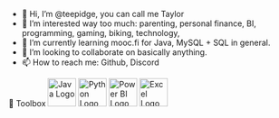 - 👋 Hi, I’m @teepidge, you can call me Taylor
- 👀 I’m interested way too much: parenting, personal finance, BI, programming, gaming, biking, technology, 
- 🌱 I’m currently learning mooc.fi for Java, MySQL + SQL in general.
- 💞️ I’m looking to collaborate on basically anything.  
- 📫 How to reach me: Github, Discord

🧰 Toolbox
<img src="https://cdn.worldvectorlogo.com/logo/java-4" alt="Java Logo" width="50" height="50"/> 
<img src="https://cdn.worldvectorlogo.com/logo/python-3" alt="Python Logo" width="50" height="50"/> 
<img src="https://cdn.worldvectorlogo.com/logo/power-bi" alt="Power BI Logo" width="50" height="50"/> 
<img src="https://cdn.worldvectorlogo.com/logo/excel-4" alt="Excel Logo" width="50" height="50"/> 


<!---
teepidge/teepidge is a ✨ special ✨ repository because its `README.md` (this file) appears on your GitHub profile.
You can click the Preview link to take a look at your changes.
--->
